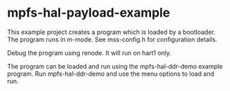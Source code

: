 
#                         mpfs-hal-payload-example


This example project creates a program which is loaded by a bootloader. 
The program runs in m-mode. See mss-config.h for configuration details.

Debug the program using renode.
It will run on hart1 only.

The program can be loaded and run using the mpfs-hal-ddr-demo example program.
Run mpfs-hal-ddr-demo and use the menu options to load and run.


